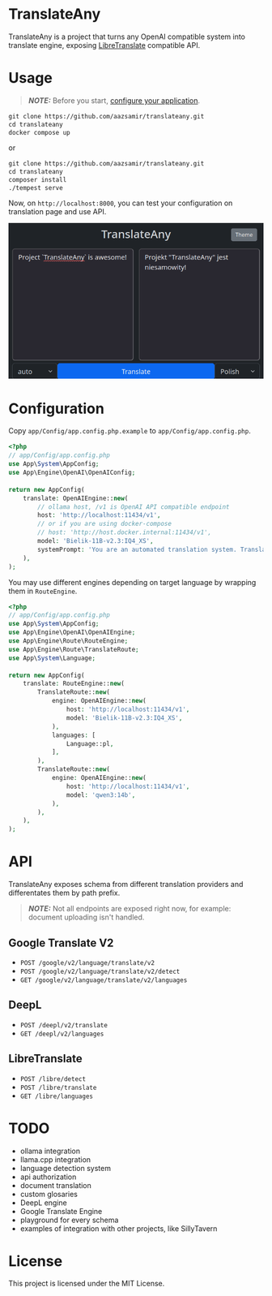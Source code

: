 # TranslateAny

TranslateAny is a project that turns any OpenAI compatible system into translate engine, exposing [LibreTranslate](https://github.com/LibreTranslate/LibreTranslate) compatible API.

# Usage

> **_NOTE:_** Before you start, [configure your application](#configuration).

```
git clone https://github.com/aazsamir/translateany.git
cd translateany
docker compose up
```
or
```
git clone https://github.com/aazsamir/translateany.git
cd translateany
composer install
./tempest serve
```

Now, on `http://localhost:8000`, you can test your configuration on translation page and use API.

![View](./docs/page.png)

# Configuration

Copy `app/Config/app.config.php.example` to `app/Config/app.config.php`.
```php
<?php
// app/Config/app.config.php
use App\System\AppConfig;
use App\Engine\OpenAI\OpenAIConfig;

return new AppConfig(
    translate: OpenAIEngine::new(
        // ollama host, /v1 is OpenAI API compatible endpoint 
        host: 'http://localhost:11434/v1',
        // or if you are using docker-compose 
        // host: 'http://host.docker.internal:11434/v1', 
        model: 'Bielik-11B-v2.3:IQ4_XS',
        systemPrompt: 'You are an automated translation system. Translate text to the target language. Do not add any additional information or context, just the translation.',
    ),
);
```

You may use different engines depending on target language by wrapping them in `RouteEngine`.
```php
<?php
// app/Config/app.config.php
use App\System\AppConfig;
use App\Engine\OpenAI\OpenAIEngine;
use App\Engine\Route\RouteEngine;
use App\Engine\Route\TranslateRoute;
use App\System\Language;

return new AppConfig(
    translate: RouteEngine::new(
        TranslateRoute::new(
            engine: OpenAIEngine::new(
                host: 'http://localhost:11434/v1',
                model: 'Bielik-11B-v2.3:IQ4_XS',
            ),
            languages: [
                Language::pl,
            ],
        ),
        TranslateRoute::new(
            engine: OpenAIEngine::new(
                host: 'http://localhost:11434/v1',
                model: 'qwen3:14b',
            ),
        ),
    ),
);
```

# API

TranslateAny exposes schema from different translation providers and differentates them by path prefix.
> **_NOTE:_** Not all endpoints are exposed right now, for example: document uploading isn't handled.

## Google Translate V2
- `POST /google/v2/language/translate/v2`
- `POST /google/v2/language/translate/v2/detect`
- `GET /google/v2/language/translate/v2/languages`

## DeepL
- `POST /deepl/v2/translate`
- `GET /deepl/v2/languages`

## LibreTranslate
- `POST /libre/detect`
- `POST /libre/translate`
- `GET /libre/languages`

# TODO
- ollama integration
- llama.cpp integration
- language detection system
- api authorization
- document translation
- custom glosaries
- DeepL engine
- Google Translate Engine
- playground for every schema
- examples of integration with other projects, like SillyTavern

# License

This project is licensed under the MIT License.
